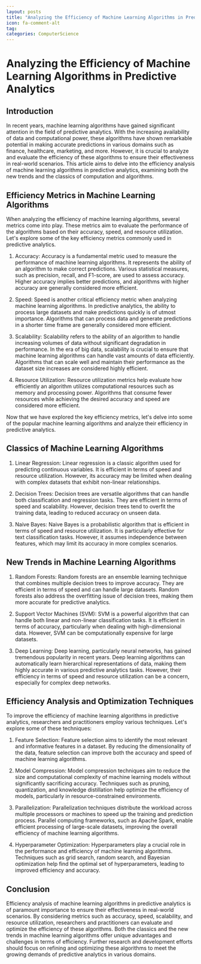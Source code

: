 ```yaml
---
layout: posts
title: "Analyzing the Efficiency of Machine Learning Algorithms in Predictive Analytics"
icon: fa-comment-alt
tag:      
categories: ComputerScience
---
```



# Analyzing the Efficiency of Machine Learning Algorithms in Predictive Analytics

## Introduction

In recent years, machine learning algorithms have gained significant attention in the field of predictive analytics. With the increasing availability of data and computational power, these algorithms have shown remarkable potential in making accurate predictions in various domains such as finance, healthcare, marketing, and more. However, it is crucial to analyze and evaluate the efficiency of these algorithms to ensure their effectiveness in real-world scenarios. This article aims to delve into the efficiency analysis of machine learning algorithms in predictive analytics, examining both the new trends and the classics of computation and algorithms.

## Efficiency Metrics in Machine Learning Algorithms

When analyzing the efficiency of machine learning algorithms, several metrics come into play. These metrics aim to evaluate the performance of the algorithms based on their accuracy, speed, and resource utilization. Let's explore some of the key efficiency metrics commonly used in predictive analytics.

1. Accuracy: Accuracy is a fundamental metric used to measure the performance of machine learning algorithms. It represents the ability of an algorithm to make correct predictions. Various statistical measures, such as precision, recall, and F1-score, are used to assess accuracy. Higher accuracy implies better predictions, and algorithms with higher accuracy are generally considered more efficient.

2. Speed: Speed is another critical efficiency metric when analyzing machine learning algorithms. In predictive analytics, the ability to process large datasets and make predictions quickly is of utmost importance. Algorithms that can process data and generate predictions in a shorter time frame are generally considered more efficient.

3. Scalability: Scalability refers to the ability of an algorithm to handle increasing volumes of data without significant degradation in performance. In the era of big data, scalability is crucial to ensure that machine learning algorithms can handle vast amounts of data efficiently. Algorithms that can scale well and maintain their performance as the dataset size increases are considered highly efficient.

4. Resource Utilization: Resource utilization metrics help evaluate how efficiently an algorithm utilizes computational resources such as memory and processing power. Algorithms that consume fewer resources while achieving the desired accuracy and speed are considered more efficient.

Now that we have explored the key efficiency metrics, let's delve into some of the popular machine learning algorithms and analyze their efficiency in predictive analytics.

## Classics of Machine Learning Algorithms

1. Linear Regression: Linear regression is a classic algorithm used for predicting continuous variables. It is efficient in terms of speed and resource utilization. However, its accuracy may be limited when dealing with complex datasets that exhibit non-linear relationships.

2. Decision Trees: Decision trees are versatile algorithms that can handle both classification and regression tasks. They are efficient in terms of speed and scalability. However, decision trees tend to overfit the training data, leading to reduced accuracy on unseen data.

3. Naive Bayes: Naive Bayes is a probabilistic algorithm that is efficient in terms of speed and resource utilization. It is particularly effective for text classification tasks. However, it assumes independence between features, which may limit its accuracy in more complex scenarios.

## New Trends in Machine Learning Algorithms

1. Random Forests: Random forests are an ensemble learning technique that combines multiple decision trees to improve accuracy. They are efficient in terms of speed and can handle large datasets. Random forests also address the overfitting issue of decision trees, making them more accurate for predictive analytics.

2. Support Vector Machines (SVM): SVM is a powerful algorithm that can handle both linear and non-linear classification tasks. It is efficient in terms of accuracy, particularly when dealing with high-dimensional data. However, SVM can be computationally expensive for large datasets.

3. Deep Learning: Deep learning, particularly neural networks, has gained tremendous popularity in recent years. Deep learning algorithms can automatically learn hierarchical representations of data, making them highly accurate in various predictive analytics tasks. However, their efficiency in terms of speed and resource utilization can be a concern, especially for complex deep networks.

## Efficiency Analysis and Optimization Techniques

To improve the efficiency of machine learning algorithms in predictive analytics, researchers and practitioners employ various techniques. Let's explore some of these techniques:

1. Feature Selection: Feature selection aims to identify the most relevant and informative features in a dataset. By reducing the dimensionality of the data, feature selection can improve both the accuracy and speed of machine learning algorithms.

2. Model Compression: Model compression techniques aim to reduce the size and computational complexity of machine learning models without significantly sacrificing accuracy. Techniques such as pruning, quantization, and knowledge distillation help optimize the efficiency of models, particularly in resource-constrained environments.

3. Parallelization: Parallelization techniques distribute the workload across multiple processors or machines to speed up the training and prediction process. Parallel computing frameworks, such as Apache Spark, enable efficient processing of large-scale datasets, improving the overall efficiency of machine learning algorithms.

4. Hyperparameter Optimization: Hyperparameters play a crucial role in the performance and efficiency of machine learning algorithms. Techniques such as grid search, random search, and Bayesian optimization help find the optimal set of hyperparameters, leading to improved efficiency and accuracy.

## Conclusion

Efficiency analysis of machine learning algorithms in predictive analytics is of paramount importance to ensure their effectiveness in real-world scenarios. By considering metrics such as accuracy, speed, scalability, and resource utilization, researchers and practitioners can evaluate and optimize the efficiency of these algorithms. Both the classics and the new trends in machine learning algorithms offer unique advantages and challenges in terms of efficiency. Further research and development efforts should focus on refining and optimizing these algorithms to meet the growing demands of predictive analytics in various domains.